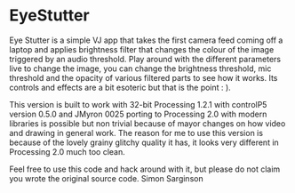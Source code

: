 EyeStutter
==========

Eye Stutter is a simple VJ app that takes the first camera feed 
coming off a laptop and applies brightness filter that changes
the colour of the image triggered by an audio threshold. 
Play around with the different parameters live to change the 
image, you can change the brightness threshold, mic threshold 
and the opacity of various filtered parts to see how it works.
Its controls and effects are a bit esoteric but that is the point 
: ).

This version is built to work with 32-bit Processing 1.2.1 with
controlP5 version 0.5.0 and JMyron 0025 porting to Processing 2.0
with modern libraries is possible but non trivial because of mayor 
changes on how video and drawing in general work. The reason for 
me to use this version is because of the lovely grainy glitchy 
quality it has, it looks very different in Processing 2.0 much too 
clean. 

Feel free to use this code and hack around with it, but please do
not claim you wrote the original source code.
Simon Sarginson
